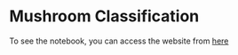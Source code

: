 # Mushroom Classification
To see the notebook, you can access the website from [here](https://mosaabmuhammed.github.io/Mushroom-Classification/)
